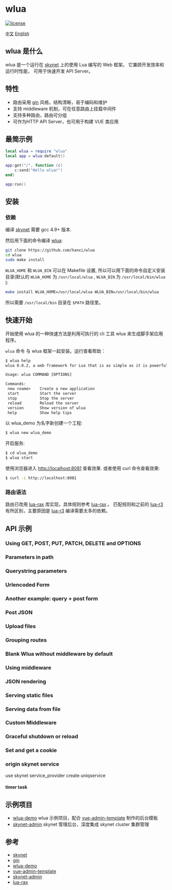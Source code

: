 # wlua

[![license](https://img.shields.io/github/license/sumory/lor.svg)](https://github.com/hanxi/wlua/blob/master/LICENSE)

<a href="./README_zh.md" style="font-size:13px">中文</a> <a href="./README.md" style="font-size:13px">English</a>

## wlua 是什么

wlua 是一个运行在 [skynet] 上的使用 Lua 编写的 Web 框架。 它兼顾开发效率和运行时性能， 可用于快速开发 API Server。

## 特性

- 路由采用 [gin] 风格，结构清晰，易于编码和维护
- 支持 middleware 机制，可在任意路由上挂载中间件
- 支持多种路由，路由可分组
- 可作为HTTP API Server，也可用于构建 VUE 类应用

## 最简示例

```lua
local wlua = require "wlua"
local app = wlua:default()

app:get("/", function (c)
    c:send("Hello wlua!")
end)

app:run()
```

## 安装

### 依赖

编译 [skynet] 需要 gcc 4.9+ 版本.

然后用下面的命令编译 [wlua]:

```bash
git clone https://github.com/hanxi/wlua
cd wlua
sudo make install
```

`WLUA_HOME` 和 `WLUA_BIN` 可以在 Makefile 设置, 所以可以用下面的命令自定义安装目录(默认的 `WLUA_HOME` 为 `/usr/local/wlua` , `WLUA_BIN` 为 `/usr/local/bin/wlua` ):

```bash
make install WLUA_HOME=/usr/local/wlua WLUA_BIN=/usr/local/bin/wlua
```

所以需要 `/usr/local/bin` 目录在 `$PATH` 路径里。

## 快速开始

开始使用 wlua 的一种快速方法是利用可执行的 cli 工具 wlua 来生成脚手架应用程序。

`wlua` 命令 与 wlua 框架一起安装。运行查看帮助：

```txt
$ wlua help
wlua 0.0.2, a web framework for Lua that is as simple as it is powerful.

Usage: wlua COMMAND [OPTIONS]

Commands:
 new <name>    Create a new application
 start         Start the server
 stop          Stop the server
 reload        Reload the server
 version       Show version of wlua
 help          Show help tips
```

以 wlua_demo 为名字新创建一个工程:

```bash
$ wlua new wlua_demo
```

开启服务:

```bash
$ cd wlua_demo
$ wlua start
```

使用浏览器进入 <http://localhost:8081> 查看效果. 或者使用 curl 命令查看效果:

```bash
$ curl -i http://localhost:8081
```

### 路由语法

路由已改用 [lua-rax] 库实现，具体规则参考 [lua-rax] 。 匹配规则和之前的 [lua-r3] 有所区别，主要原因是 [lua-r3] 编译需要太多的依赖。

## API 示例

### Using GET, POST, PUT, PATCH, DELETE and OPTIONS

### Parameters in path

### Querystring parameters

### Urlencoded Form

### Another example: query + post form

### Post JSON

### Upload files

### Grouping routes

### Blank Wlua without middleware by default

### Using middleware

### JSON rendering

### Serving static files

### Serving data from file

### Custom Middleware

### Graceful shutdown or reload

### Set and get a cookie

### origin skynet service

use skynet service_provider create uniqservice

#### timer task

## 示例项目

- [wlua-demo] wlua 示例项目，配合 [vue-admin-template] 制作的后台模板
- [skynet-admin] skynet 管理后台，深度集成 skynet cluster 集群管理

## 参考

- [skynet]
- [gin]
- [wlua-demo]
- [vue-admin-template]
- [skynet-admin]
- [lua-rax]

[skynet]: https://github.com/cloudwu/skynet
[gin]: https://github.com/gin-gonic/gin
[wlua-demo]: https://github.com/hanxi/wlua-demo
[vue-admin-template]: https://github.com/PanJiaChen/vue-admin-template
[skynet-admin]: https://github.com/hanxi/skynet-admin
[lua-rax]: https://github.com/hanxi/lua-rax
[lua-r3]: https://github.com/hanxi/lua-r3
[wlua]: https://github.com/hanxi/wlua
